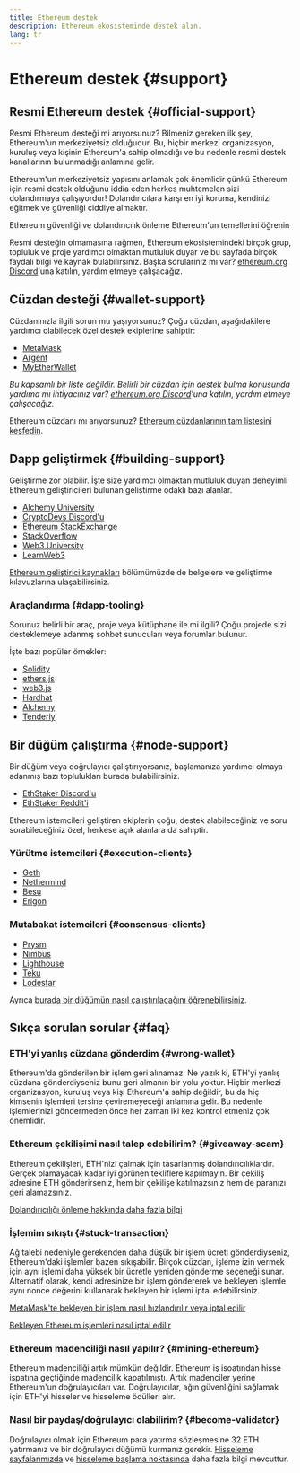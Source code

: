 ```yaml
---
title: Ethereum destek
description: Ethereum ekosisteminde destek alın.
lang: tr
---
```


# Ethereum destek {#support}

## Resmi Ethereum destek {#official-support}

Resmi Ethereum desteği mi arıyorsunuz? Bilmeniz gereken ilk şey, Ethereum'un merkeziyetsiz olduğudur. Bu, hiçbir merkezi organizasyon, kuruluş veya kişinin Ethereum'a sahip olmadığı ve bu nedenle resmi destek kanallarının bulunmadığı anlamına gelir.

Ethereum'un merkeziyetsiz yapısını anlamak çok önemlidir çünkü Ethereum için resmi destek olduğunu iddia eden herkes muhtemelen sizi dolandırmaya çalışıyordur! Dolandırıcılara karşı en iyi koruma, kendinizi eğitmek ve güvenliği ciddiye almaktır.

<DocLink href="/security/">
  Ethereum güvenliği ve dolandırıcılık önleme
</DocLink>

<DocLink href="/learn/">
  Ethereum'un temellerini öğrenin
</DocLink>

Resmi desteğin olmamasına rağmen, Ethereum ekosistemindeki birçok grup, topluluk ve proje yardımcı olmaktan mutluluk duyar ve bu sayfada birçok faydalı bilgi ve kaynak bulabilirsiniz. Başka sorularınız mı var? [ethereum.org Discord](/discord/)'una katılın, yardım etmeye çalışacağız.

## Cüzdan desteği {#wallet-support}

Cüzdanınızla ilgili sorun mu yaşıyorsunuz? Çoğu cüzdan, aşağıdakilere yardımcı olabilecek özel destek ekiplerine sahiptir:

- [MetaMask](https://metamask.zendesk.com/hc/)
- [Argent](https://support.argent.xyz/hc/)
- [MyEtherWallet](https://help.myetherwallet.com/)

_Bu kapsamlı bir liste değildir. Belirli bir cüzdan için destek bulma konusunda yardıma mı ihtiyacınız var? [ethereum.org Discord](https://discord.gg/ethereum-org)'una katılın, yardım etmeye çalışacağız._

Ethereum cüzdanı mı arıyorsunuz? [Ethereum cüzdanlarının tam listesini keşfedin](/wallets/find-wallet/).

## Dapp geliştirmek {#building-support}

Geliştirme zor olabilir. İşte size yardımcı olmaktan mutluluk duyan deneyimli Ethereum geliştiricileri bulunan geliştirme odaklı bazı alanlar.

- [Alchemy University](https://university.alchemy.com/#starter_code)
- [CryptoDevs Discord'u](https://discord.com/invite/5W5tVb3)
- [Ethereum StackExchange](https://ethereum.stackexchange.com/)
- [StackOverflow](https://stackoverflow.com/questions/tagged/web3)
- [Web3 University](https://www.web3.university/)
- [LearnWeb3](https://discord.com/invite/learnweb3)

[Ethereum geliştirici kaynakları](/developers/) bölümümüzde de belgelere ve geliştirme kılavuzlarına ulaşabilirsiniz.

### Araçlandırma {#dapp-tooling}

Sorunuz belirli bir araç, proje veya kütüphane ile mi ilgili? Çoğu projede sizi desteklemeye adanmış sohbet sunucuları veya forumlar bulunur.

İşte bazı popüler örnekler:

- [Solidity](https://gitter.im/ethereum/solidity/)
- [ethers.js](https://discord.gg/6jyGVDK6Jx)
- [web3.js](https://discord.gg/GsABYQu4sC)
- [Hardhat](https://discord.gg/xtrMGhmbfZ)
- [Alchemy](http://alchemy.com/discord)
- [Tenderly](https://discord.gg/fBvDJYR)

## Bir düğüm çalıştırma {#node-support}

Bir düğüm veya doğrulayıcı çalıştırıyorsanız, başlamanıza yardımcı olmaya adanmış bazı toplulukları burada bulabilirsiniz.

- [EthStaker Discord'u](https://discord.gg/ethstaker)
- [EthStaker Reddit'i](https://www.reddit.com/r/ethstaker)

Ethereum istemcileri geliştiren ekiplerin çoğu, destek alabileceğiniz ve soru sorabileceğiniz özel, herkese açık alanlara da sahiptir.

### Yürütme istemcileri {#execution-clients}

- [Geth](https://discord.gg/FqDzupGyYf)
- [Nethermind](https://discord.gg/YJx3pm8z5C)
- [Besu](https://discord.gg/p8djYngzKN)
- [Erigon](https://github.com/ledgerwatch/erigon/issues)

### Mutabakat istemcileri {#consensus-clients}

- [Prysm](https://discord.gg/prysmaticlabs)
- [Nimbus](https://discord.gg/nSmEH3qgFv)
- [Lighthouse](https://discord.gg/cyAszAh)
- [Teku](https://discord.gg/7hPv2T6)
- [Lodestar](https://discord.gg/aMxzVcr)

Ayrıca [burada bir düğümün nasıl çalıştırılacağını öğrenebilirsiniz](/developers/docs/nodes-and-clients/run-a-node/).

## Sıkça sorulan sorular {#faq}

### ETH'yi yanlış cüzdana gönderdim {#wrong-wallet}

Ethereum'da gönderilen bir işlem geri alınamaz. Ne yazık ki, ETH'yi yanlış cüzdana gönderdiyseniz bunu geri almanın bir yolu yoktur. Hiçbir merkezi organizasyon, kuruluş veya kişi Ethereum'a sahip değildir, bu da hiç kimsenin işlemleri tersine çeviremeyeceği anlamına gelir. Bu nedenle işlemlerinizi göndermeden önce her zaman iki kez kontrol etmeniz çok önemlidir.

### Ethereum çekilişimi nasıl talep edebilirim? {#giveaway-scam}

Ethereum çekilişleri, ETH'nizi çalmak için tasarlanmış dolandırıcılıklardır. Gerçek olamayacak kadar iyi görünen tekliflere kapılmayın. Bir çekiliş adresine ETH gönderirseniz, hem bir çekilişe katılmazsınız hem de paranızı geri alamazsınız.

[Dolandırıcılığı önleme hakkında daha fazla bilgi](/security/#common-scams)

### İşlemim sıkıştı {#stuck-transaction}

Ağ talebi nedeniyle gerekenden daha düşük bir işlem ücreti gönderdiyseniz, Ethereum'daki işlemler bazen sıkışabilir. Birçok cüzdan, işleme izin vermek için aynı işlemi daha yüksek bir ücretle yeniden gönderme seçeneği sunar. Alternatif olarak, kendi adresinize bir işlem göndererek ve bekleyen işlemle aynı nonce değerini kullanarak bekleyen bir işlemi iptal edebilirsiniz.

[MetaMask'te bekleyen bir işlem nasıl hızlandırılır veya iptal edilir](https://metamask.zendesk.com/hc/en-us/articles/360015489251-How-to-speed-up-or-cancel-a-pending-transaction)

[Bekleyen Ethereum işlemleri nasıl iptal edilir](https://info.etherscan.com/how-to-cancel-ethereum-pending-transactions/)

### Ethereum madenciliği nasıl yapılır? {#mining-ethereum}

Ethereum madenciliği artık mümkün değildir. Ethereum iş isoatından hisse ispatına geçtiğinde madencilik kapatılmıştı. Artık madenciler yerine Ethereum'un doğrulayıcıları var. Doğrulayıcılar, ağın güvenliğini sağlamak için ETH'yi hisseler ve hisseleme ödülleri alır.

### Nasıl bir paydaş/doğrulayıcı olabilirim? {#become-validator}

Doğrulayıcı olmak için Ethereum para yatırma sözleşmesine 32 ETH yatırmanız ve bir doğrulayıcı düğümü kurmanız gerekir. [Hisseleme sayfalarımızda](/staking) ve [hisseleme başlama noktasında](https://launchpad.ethereum.org/) daha fazla bilgi mevcuttur.
